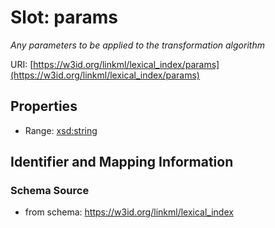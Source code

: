 # Slot: params
_Any parameters to be applied to the transformation algorithm_


URI: [https://w3id.org/linkml/lexical_index/params](https://w3id.org/linkml/lexical_index/params)



<!-- no inheritance hierarchy -->


## Properties

 * Range: [xsd:string](http://www.w3.org/2001/XMLSchema#string)



## Identifier and Mapping Information







### Schema Source


* from schema: https://w3id.org/linkml/lexical_index



